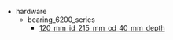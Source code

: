 * hardware
  * bearing_6200_series
    * [120_mm_id_215_mm_od_40_mm_depth](hardware/bearing_6200_series/120_mm_id_215_mm_od_40_mm_depth)
